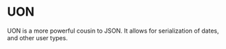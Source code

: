 # UON

UON is a more powerful cousin to JSON. It allows for serialization of dates, and other user types.